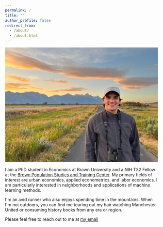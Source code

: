 ```yaml
---
permalink: /
title: ""
author_profile: false
redirect_from: 
  - /about/
  - /about.html
---
```


![image](../images/me_tetons.JPG)

I am a PhD student in Economics at Brown University and a NIH T32 Fellow at the [Brown Population Studies and Training Center](https://pstc.brown.edu). My primary fields of interest are urban economics, applied econometrics, and labor economics. I am particularly interested in neighborhoods and applications of machine learning methods. 

I'm an avid runner who also enjoys spending time in the mountains. When I'm not outdoors, you can find me tearing out my hair watching Manchester United or consuming history books from any era or region. 

Please feel free to reach out to me at [my email](mailto:adamson_bryant@brown.edu)